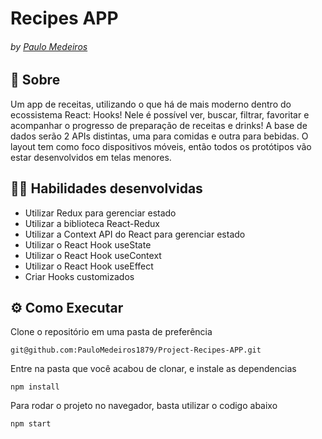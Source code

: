 # Recipes APP
###### by _[Paulo Medeiros](https://www.linkedin.com/in/paulo-medeiros-dev1879/)_

## :page_with_curl: Sobre

Um app de receitas, utilizando o que há de mais moderno dentro do ecossistema React: Hooks!
Nele é possível ver, buscar, filtrar, favoritar e acompanhar o progresso de preparação de receitas e drinks!
A base de dados serão 2 APIs distintas, uma para comidas e outra para bebidas.
O layout tem como foco dispositivos móveis, então todos os protótipos vão estar desenvolvidos em telas menores.

## :man_technologist: Habilidades desenvolvidas

* Utilizar Redux para gerenciar estado
* Utilizar a biblioteca React-Redux
* Utilizar a Context API do React para gerenciar estado
* Utilizar o React Hook useState
* Utilizar o React Hook useContext
* Utilizar o React Hook useEffect
* Criar Hooks customizados

## ⚙️ Como Executar
Clone o repositório em uma pasta de preferência

```
git@github.com:PauloMedeiros1879/Project-Recipes-APP.git
```
Entre na pasta que você acabou de clonar, e instale as dependencias
```
npm install
```
Para rodar o projeto no navegador, basta utilizar o codigo abaixo
```
npm start
```
